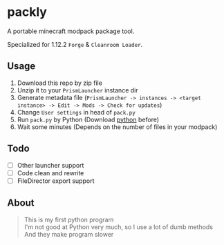 # packly

A portable minecraft modpack package tool.

Specialized for 1.12.2 `Forge` & `Cleanroom Loader`.  

## Usage

1. Download this repo by zip file
2. Unzip it to your `PrismLauncher` instance dir
3. Generate metadata file (`PrismLauncher -> instances -> <target instance> -> Edit -> Mods -> Check for updates`)
4. Change `User settings` in head of `pack.py`
5. Run `pack.py` by Python (Download [python](https://www.python.org/downloads/) before)
6. Wait some minutes (Depends on the number of files in your modpack)

## Todo

- [ ] Other launcher support
- [ ] Code clean and rewrite
- [ ] FileDirector export support

## About

> This is my first python program   
> I'm not good at Python very much, so I use a lot of dumb methods  
> And they make program slower
